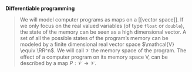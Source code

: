**Differentiable programming**

> We will model computer programs as maps on a [[vector space]]. If we only focus on the real valued variables (of type `float` or `double`), the state of the memory can be seen as a high dimensional vector. A set of all the possible states of the program’s memory can be modeled by a finite dimensional real vector space $\mathcal{V} \equiv \RR^n$. We will call $\mathcal{V}$ the memory space of the program. The effect of a computer program on its memory space V, can be described by a map $P: \mathcal{V} \to \mathcal{V}$.